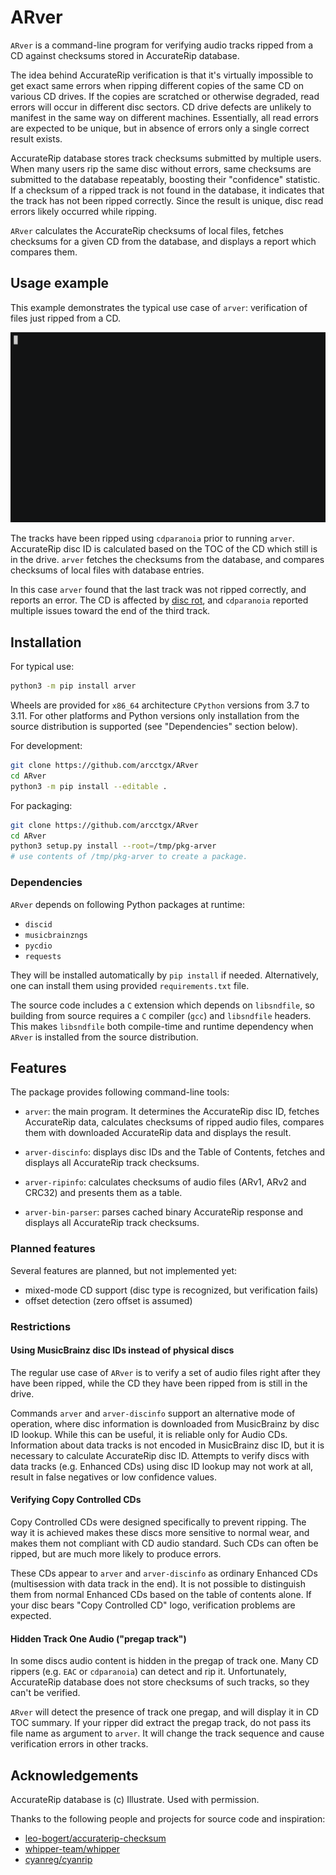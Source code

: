 # ARver

`ARver` is a command-line program for verifying audio tracks ripped from a CD
against checksums stored in AccurateRip database.

The idea behind AccurateRip verification is that it's virtually impossible to
get exact same errors when ripping different copies of the same CD on various
CD drives. If the copies are scratched or otherwise degraded, read errors will
occur in different disc sectors. CD drive defects are unlikely to manifest in
the same way on different machines. Essentially, all read errors are expected
to be unique, but in absence of errors only a single correct result exists.

AccurateRip database stores track checksums submitted by multiple users. When
many users rip the same disc without errors, same checksums are submitted to
the database repeatably, boosting their "confidence" statistic. If a checksum
of a ripped track is not found in the database, it indicates that the track has
not been ripped correctly. Since the result is unique, disc read errors likely
occurred while ripping.

`ARver` calculates the AccurateRip checksums of local files, fetches checksums
for a given CD from the database, and displays a report which compares them.

## Usage example

This example demonstrates the typical use case of `arver`: verification of
files just ripped from a CD.

![Animated ARver usage example](doc/arver_usage.gif)

The tracks have been ripped using `cdparanoia` prior to running `arver`.
AccurateRip disc ID is calculated based on the TOC of the CD which still is
in the drive. `arver` fetches the checksums from the database, and compares
checksums of local files with database entries.

In this case `arver` found that the last track was not ripped correctly, and
reports an error. The CD is affected by [disc rot], and `cdparanoia` reported
multiple issues toward the end of the third track.

## Installation

For typical use:

```sh
python3 -m pip install arver
```

Wheels are provided for `x86_64` architecture `CPython` versions from 3.7 to
3.11. For other platforms and Python versions only installation from the source
distribution is supported (see "Dependencies" section below).

For development:

```sh
git clone https://github.com/arcctgx/ARver
cd ARver
python3 -m pip install --editable .
```

For packaging:

```sh
git clone https://github.com/arcctgx/ARver
cd ARver
python3 setup.py install --root=/tmp/pkg-arver
# use contents of /tmp/pkg-arver to create a package.
```

### Dependencies

`ARver` depends on following Python packages at runtime:

* `discid`
* `musicbrainzngs`
* `pycdio`
* `requests`

They will be installed automatically by `pip install` if needed. Alternatively,
one can install them using provided `requirements.txt` file.

The source code includes a `C` extension which depends on `libsndfile`, so
building from source requires a `C` compiler (`gcc`) and `libsndfile` headers.
This makes `libsndfile` both compile-time and runtime dependency when `ARver`
is installed from the source distribution.

## Features

The package provides following command-line tools:

* `arver`: the main program. It determines the AccurateRip disc ID, fetches
AccurateRip data, calculates checksums of ripped audio files, compares them
with downloaded AccurateRip data and displays the result.

* `arver-discinfo`: displays disc IDs and the Table of Contents, fetches and
displays all AccurateRip track checksums.

* `arver-ripinfo`: calculates checksums of audio files (ARv1, ARv2 and CRC32)
and presents them as a table.

* `arver-bin-parser`: parses cached binary AccurateRip response and displays
all AccurateRip track checksums.

### Planned features

Several features are planned, but not implemented yet:

* mixed-mode CD support (disc type is recognized, but verification fails)
* offset detection (zero offset is assumed)

### Restrictions

#### Using MusicBrainz disc IDs instead of physical discs

The regular use case of `ARver` is to verify a set of audio files right after
they have been ripped, while the CD they have been ripped from is still in the
drive.

Commands `arver` and `arver-discinfo` support an alternative mode of operation,
where disc information is downloaded from MusicBrainz by disc ID lookup. While
this can be useful, it is reliable only for Audio CDs. Information about data
tracks is not encoded in MusicBrainz disc ID, but it is necessary to calculate
AccurateRip disc ID. Attempts to verify discs with data tracks (e.g. Enhanced
CDs) using disc ID lookup may not work at all, result in false negatives or low
confidence values.

#### Verifying Copy Controlled CDs

Copy Controlled CDs were designed specifically to prevent ripping. The way it
is achieved makes these discs more sensitive to normal wear, and makes them
not compliant with CD audio standard. Such CDs can often be ripped, but are
much more likely to produce errors.

These CDs appear to `arver` and `arver-discinfo` as ordinary Enhanced CDs
(multisession with data track in the end). It is not possible to distinguish
them from normal Enhanced CDs based on the table of contents alone. If your
disc bears "Copy Controlled CD" logo, verification problems are expected.

#### Hidden Track One Audio ("pregap track")

In some discs audio content is hidden in the pregap of track one. Many CD
rippers (e.g. `EAC` or `cdparanoia`) can detect and rip it. Unfortunately,
AccurateRip database does not store checksums of such tracks, so they can't
be verified.

`ARver` will detect the presence of track one pregap, and will display it in
CD TOC summary. If your ripper did extract the pregap track, do not pass its
file name as argument to `arver`. It will change the track sequence and cause
verification errors in other tracks.

## Acknowledgements

AccurateRip database is (c) Illustrate. Used with permission.

Thanks to the following people and projects for source code and inspiration:

* [leo-bogert/accuraterip-checksum]
* [whipper-team/whipper]
* [cyanreg/cyanrip]

[disc rot]: https://en.wikipedia.org/wiki/Disc_rot
[leo-bogert/accuraterip-checksum]: https://github.com/leo-bogert/accuraterip-checksum
[whipper-team/whipper]: https://github.com/whipper-team/whipper
[cyanreg/cyanrip]: https://github.com/cyanreg/cyanrip
